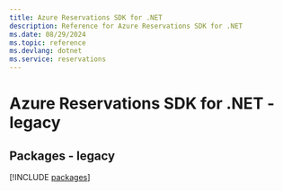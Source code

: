 ```yaml
---
title: Azure Reservations SDK for .NET
description: Reference for Azure Reservations SDK for .NET
ms.date: 08/29/2024
ms.topic: reference
ms.devlang: dotnet
ms.service: reservations
---
```

# Azure Reservations SDK for .NET - legacy
## Packages - legacy
[!INCLUDE [packages](reservations-index.md)]